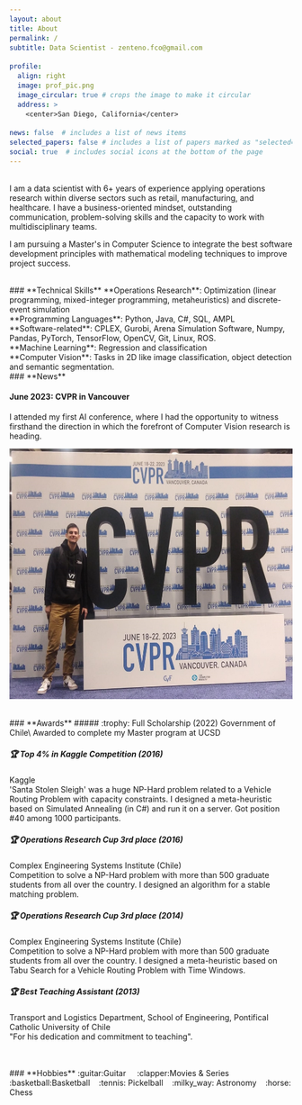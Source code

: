 ```yaml
---
layout: about
title: About
permalink: /
subtitle: Data Scientist - zenteno.fco@gmail.com

profile:
  align: right
  image: prof_pic.png
  image_circular: true # crops the image to make it circular
  address: >
    <center>San Diego, California</center>

news: false  # includes a list of news items
selected_papers: false # includes a list of papers marked as "selected={true}"
social: true  # includes social icons at the bottom of the page
---
```


<br>
I am a data scientist with 6+ years of experience applying operations research within diverse sectors such as retail, manufacturing, and healthcare. I have a business-oriented mindset, outstanding communication, problem-solving skills and the capacity to work with multidisciplinary teams.

I am pursuing a Master's in Computer Science to integrate the best software development principles with mathematical modeling techniques to improve project success.

<br>
### **Technical Skills**
**Operations Research**: Optimization (linear programming, mixed-integer programming, metaheuristics) and discrete-event simulation <br>
**Programming Languages**: Python, Java, C#, SQL, AMPL <br>
**Software-related**: CPLEX, Gurobi, Arena Simulation Software, Numpy, Pandas, PyTorch, TensorFlow, OpenCV, Git, Linux, ROS.<br>
**Machine Learning**: Regression and classification<br>
**Computer Vision**: Tasks in 2D like image classification, object detection and semantic segmentation.

<br>
### **News**

#### June 2023: CVPR in Vancouver
I attended my first AI conference, where I had the opportunity to witness firsthand the direction in which the forefront of Computer Vision research is heading.
<!-- ![CVPR image of me](./assets/img/CVPR.jpeg)-->
<p align="center">
<img src="./assets/img/CVPR.jpg" alt="CVPR image of me" width="600" height="445">
</p>

<br>
### **Awards**
##### :trophy: Full Scholarship (2022)
Government of Chile\
Awarded to complete my Master program at UCSD

##### :trophy: Top 4% in Kaggle Competition (2016)
Kaggle\
'Santa Stolen Sleigh' was a huge NP-Hard problem related to a Vehicle Routing Problem with capacity constraints. I designed a meta-heuristic based on Simulated Annealing (in C#) and run it on a server. Got position #40 among 1000 participants.

##### :trophy: Operations Research Cup 3rd place (2016)
Complex Engineering Systems Institute (Chile)\
Competition to solve a NP-Hard problem with more than 500 graduate students from all over the country. I designed an algorithm for a stable matching problem.

##### :trophy: Operations Research Cup 3rd place (2014)
Complex Engineering Systems Institute (Chile)\
Competition to solve a NP-Hard problem with more than 500 graduate students from all over the country. I designed a meta-heuristic based on Tabu Search for a Vehicle Routing Problem with Time Windows.

##### :trophy: Best Teaching Assistant (2013)
Transport and Logistics Department, School of Engineering, Pontifical Catholic University of Chile\
"For his dedication and commitment to teaching".

<br>
<br>
### **Hobbies**
:guitar:Guitar &nbsp;&nbsp;&nbsp;
:clapper:Movies & Series&nbsp;&nbsp;&nbsp;
:basketball:Basketball&nbsp;&nbsp;&nbsp;
:tennis: Pickelball&nbsp;&nbsp;&nbsp;
:milky_way: Astronomy&nbsp;&nbsp;&nbsp;
:horse: Chess
